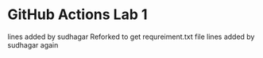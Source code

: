 # GitHub Actions Lab 1
lines added by sudhagar
Reforked to get requreiment.txt file
lines added by sudhagar again
